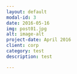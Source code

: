 ```yaml
---
layout: default
modal-id: 3
date: 2016-05-16
img: post01.jpg
alt: image-alt
project-date: April 2016
client: corp
category: test
description: test

---
```

